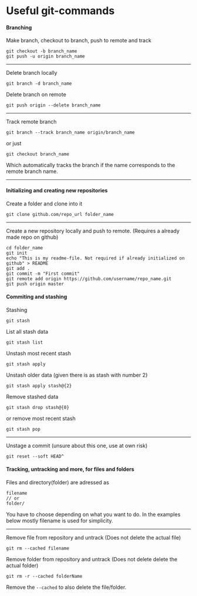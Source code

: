 # Useful git-commands
#### Branching
Make branch, checkout to branch, push to remote and track
```
git checkout -b branch_name
git push -u origin branch_name
```

---

Delete branch locally
```
git branch -d branch_name
```
Delete branch on remote
```
git push origin --delete branch_name
```

---

Track remote branch
```
git branch --track branch_name origin/branch_name
```
or just
```
git checkout branch_name
```

Which automatically tracks the branch if the name corresponds to the remote branch name.

---

#### Initializing and creating new repositories

Create  a folder and clone into it
```
git clone github.com/repo_url folder_name
```

---

Create a new repository locally and push to remote. (Requires a already made repo on github)
```
cd folder_name
git init
echo "This is my readme-file. Not required if already initialized on github" > README
git add .
git commit -m "First commit"
git remote add origin https://github.com/username/repo_name.git
git push origin master
```

#### Commiting and stashing

Stashing
```
git stash
```
List all stash data
```
git stash list
```
Unstash most recent stash
```
git stash apply
```
Unstash older data (given there is as stash with number 2}
```
git stash apply stash@{2}
```
Remove stashed data
```
git stash drop stash@{0}
```
or remove most recent stash
```
git stash pop
```

---

Unstage a commit (unsure about this one, use at own risk)
```
git reset --soft HEAD^
```

#### Tracking, untracking and more, for files and folders
Files and directory(folder)  are adressed as
```
filename
// or
folder/
```
You have to choose depending on what you want to do.
In the examples below mostly filename is used for simplicity.

---

Remove file from repository and untrack (Does not delete the actual file)
```
git rm --cached filename
```
Remove folder from repository and untrack (Does not delete delete the actual folder)
```
git rm -r --cached folderName
```
Remove the `--cached` to also delete the file/folder.
